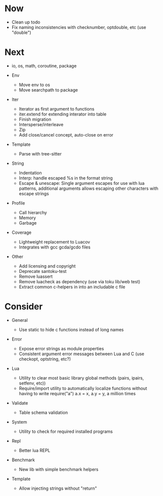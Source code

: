 # Now

- Clean up todo
- Fix naming inconsistencies with checknumber, optdouble, etc (use "double")

# Next

- io, os, math, coroutine, package

- Env
    - Move env to os
    - Move searchpath to package

- Iter
    - Iterator as first argument to functions
    - iter.extend for extending interator into table
    - Finish migration
    - Intersperse/interleave
    - Zip
    - Add close/cancel concept, auto-close on error

- Template
    - Parse with tree-sitter

- String
    - Indentation
    - Interp: handle escaped %s in the format string
    - Escape & unescape: Single argument escapes for use with lua patterns,
      additional arguments allows escaping other characters with escape strings

- Profile
    - Call hierarchy
    - Memory
    - Garbage

- Coverage
    - Lightweight replacement to Luacov
    - Integrates with gcc gcda/gcdo files

- Other
    - Add licensing and copyright
    - Deprecate santoku-test
    - Remove luassert
    - Remove luacheck as dependency (use via toku lib/web test)
    - Extract common c-helpers in into an includable c file

# Consider

- General
    - Use static to hide c functions instead of long names

- Error
    - Expose error strings as module properties
    - Consistent argument error messages between Lua and C (use checkopt,
      optstring, etc?)

- Lua
    - Utility to clear most basic library global methods (pairs, ipairs,
      setfenv, etc))
    - Require/import utility to automatically localize functions without having
      to write require("a") a.x = x, a.y = y, a million times

- Validate
    - Table schema validation

- System
    - Utility to check for required installed programs

- Repl
    - Better lua REPL

- Benchmark
    - New lib with simple benchmark helpers

- Template
    - Allow injecting strings without "return"

